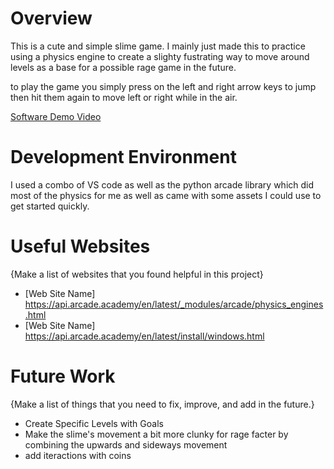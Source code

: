 # Overview

This is a cute and simple slime game. I mainly just made this to practice using a physics engine to create a slighty fustrating way to move around levels as a base for a possible rage game in the future. 

to play the game you simply press on the left and right arrow keys to jump then hit them again to move left or right while in the air. 

[Software Demo Video](https://www.youtube.com/watch?v=hmTDOyOcOmU)

# Development Environment

I used a combo of VS code as well as the python arcade library which did most of the physics for me as well as came with some assets I could use to get started quickly.

# Useful Websites

{Make a list of websites that you found helpful in this project}
* [Web Site Name] https://api.arcade.academy/en/latest/_modules/arcade/physics_engines.html
* [Web Site Name] https://api.arcade.academy/en/latest/install/windows.html

# Future Work

{Make a list of things that you need to fix, improve, and add in the future.}
* Create Specific Levels with Goals
* Make the slime's movement a bit more clunky for rage facter by combining the upwards and sideways movement
* add iteractions with coins